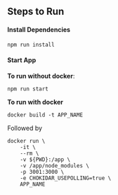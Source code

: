 ## Steps to Run

#### Install Dependencies
```
npm run install
```

#### Start App

**To run without docker**:
```
npm run start
```

**To run with docker**
```
docker build -t APP_NAME
```

Followed by 

```
docker run \
    -it \
    --rm \
    -v ${PWD}:/app \
    -v /app/node_modules \
    -p 3001:3000 \
    -e CHOKIDAR_USEPOLLING=true \
    APP_NAME
```
